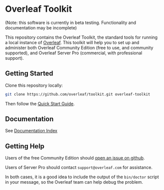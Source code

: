 # Overleaf Toolkit

(Note: this software is currently in beta testing. Functionality and documentation
may be incomplete)

This repository contains the Overleaf Toolkit, the standard tools for running a local
instance of [Overleaf](https://overleaf.com). This toolkit will help you to set up and administer both Overleaf Community Edition (free to use, and community supported), and Overleaf Server Pro (commercial, with professional support).


## Getting Started

Clone this repository locally:

``` sh
git clone https://github.com/overleaf/toolkit.git overleaf-toolkit
```

Then follow the [Quick Start Guide](./doc/quick-start-guide.md).


## Documentation

See [Documentation Index](./doc/README.md)


## Getting Help

Users of the free Community Edition should [open an issue on github](https://github.com/overleaf/toolkit/issues). 

Users of Server Pro should contact `support@overleaf.com` for assistance.

In both cases, it is a good idea to include the output of the `bin/doctor` script in your message, so the Overleaf team can help debug the problem.

